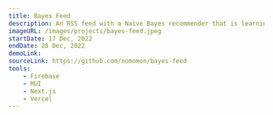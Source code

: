 ```yaml
---
title: Bayes Feed
description: An RSS feed with a Naive Bayes recommender that is learning online.
imageURL: /images/projects/bayes-feed.jpeg
startDate: 17 Dec, 2022
endDate: 28 Dec, 2022
demoLink: 
sourceLink: https://github.com/nomomon/bayes-feed
tools: 
    - Firebase
    - MUI
    - Next.js
    - Vercel
---
```

